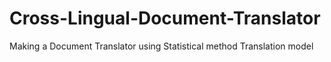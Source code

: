 # Cross-Lingual-Document-Translator
Making a Document Translator using Statistical method Translation model
